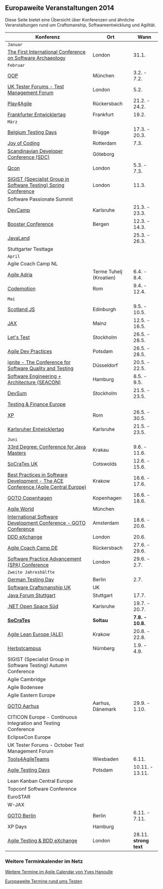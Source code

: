 ## Europaweite Veranstaltungen 2014

Diese Seite bietet eine Übersicht über Konferenzen und ähnliche Veranstaltungen rund um Craftsmanship, Softwareentwicklung und Agilität.

Konferenz                                                                                                                      | Ort                     | Wann             
---                                                                                                                            | ---                     | ---              
`Januar`                                                                                                                       |                         |                  
[The First International Conference on Software Archaeology](http://ticosa.org)                                                | London                  | 31.1.            
`Februar`                                                                                                                      |                         |                  
[OOP](http://www.oop-konferenz.de/)                                                                                            | München                 | 3.2. - 7.2.      
[UK Tester Forums - Test Management Forum](http://uktmf.com/index.php?q=node/5271)                                             | London                  | 5.2.             
[Play4Agile](http://play4agile.wordpress.com/)                                                                                 | Rückersbach             | 21.2. - 24.2.    
[Frankfurter Entwicklertag](http://www.entwicklertag.de/frankfurt/2014/)                                                       | Frankfurt               | 19.2.            
`März`                                                                                                                         |                         |                  
[Belgium Testing Days](http://btdconf.com/)                                                                                    | Brügge                  | 17.3. - 20.3.    
[Joy of Coding](http://lanyrd.com/2014/joyofcoding/)                                                                           | Rotterdam               | 7.3.             
[Scandinavian Developer Conference (SDC)](http://www.clocate.com/conference/SDC-2014-Scandinavian-Developer-Conference/12301/) | Göteborg                |                  
[Qcon](http://qconlondon.com/)                                                                                                 | London                  | 5.3. - 7.3.      
[SIGIST (Specialist Group in Software Testing) Spring Conference](http://www.bcs.org/category/9264)                            | London                  | 11.3.            
Software Passionate Summit                                                                                                     |                         |                  
[DevCamp](http://www.nerd-zone.com/devcamp/)                                                                                   | Karlsruhe               | 21.3. - 23.3.    
[Booster Conference](http://www.boosterconf.no/)                                                                               | Bergen                  | 12.3. - 14.3.    
[JavaLand](http://www.javaland.eu)                                                                                             |                         | 25.3. - 26.3.    
Stuttgarter Testtage                                                                                                           |                         |                  
`April`                                                                                                                        |                         |                  
Agile Coach Camp NL                                                                                                            |                         |                  
[Agile Adria](http://agileadria.com/)                                                                                          | Terme Tuhelj (Kroatien) | 6.4. - 8.4.      
[Codemotion](http://codemotionworld.com/roma/)                                                                                 | Rom                     | 9.4. - 12.4.     
`Mai`                                                                                                                          |                         |                  
[Scotland JS](http://scotlandjs.com/)                                                                                          | Edinburgh               | 9.5. - 10.5.     
[JAX](http://jax.de/2014/)                                                                                                     | Mainz                   | 12.5. - 16.5.    
[Let's Test](http://lets-test.com/)                                                                                            | Stockholm               | 26.5. - 28.5.    
[Agile Dev Practices](http://www.agiledevpractices.com)                                                                        | Potsdam                 | 26.5. - 28.5.    
[ignite - The Conference for Software Quality and Testing](http://www.iqnite-conferences.com)                                  | Düsseldorf              | 20.5. - 22.5.    
[Software Engineering + Architecture (SEACON)](http://www.sigs-datacom.de/seacon2013)                                          | Hamburg                 | 8.5. - 9.5.      
[DevSum](http://www.devsum.se/)                                                                                                | Stockholm               | 21.5. - 23.5.    
[Testing & Finance Europe](http://www.testingfinance.com/)                                                                     |                         |                  
[XP](http://www.xp2014.org/)                                                                                                   | Rom                     | 26.5. - 30.5.    
[Karlsruher Entwicklertag](http://entwicklertag.de/)                                                                           | Karlsruhe               | 21.5. - 23.5.    
`Juni`                                                                                                                         |                         |                  
[33rd Degree: Conference for Java Masters](http://2014.33degree.org/)                                                          | Krakau                  | 9.6. - 11.6.     
[SoCraTes UK](http://socratesuk.org)                                                                                           | Cotswolds               | 12.6. - 15.6.    
[Best Practices in Software Development - The ACE Conference (Agile Central Europe)](http://aceconf.com/)                      | Krakow                  | 16.6. - 17.6.    
[GOTO Copenhagen](http://gotocon.com/cph-2014)                                                                                 | Kopenhagen              | 16.6. - 18.6.    
[Agile World](http://agileworld.de/)                                                                                           | München                 |                  
[International Software Development Conference - GOTO Conference](http://gotocon.com/amsterdam-2014)                           | Amsterdam               | 18.6. - 20.6.    
[DDD eXchange](http://skillsmatter.com/event/design-architecture/ddd-exchange-2014)                                            | London                  | 20.6.            
[Agile Coach Camp DE](http://agilecoachcamp.org/)                                                                              | Rückersbach             | 27.6. - 29.6.    
[Software Practice Advancement (SPA) Conference](http://www.spaconference.org)                                                 | London                  | 29.6. - 2.7.     
`Zweite Jahreshälfte`                                                                                                          |                         |                  
[German Testing Day](http://www.germantestingday.info)                                                                         | Berlin                  | 2.7.             
[Software Craftsmanship UK](http://www.codemanship.co.uk/softwarecraftsmanship/)                                               | UK                      |                  
[Java Forum Stuttgart](http://www.java-forum-stuttgart.de)                                                                     | Stuttgart               | 17.7.            
[.NET Open Space Süd](http://openspace.dotnet-ka.de)                                                                           | Karlsruhe               | 19.7. - 20.7.    
[**SoCraTes**](http://www.socrates-conference.de)                                                                              | **Soltau**              | **7.8. - 10.8.** 
[Agile Lean Europe (ALE)](http://ale2014.alenetwork.eu)                                                                        | Krakow                  | 20.8. - 22.8.    
[Herbstcampus](http://www.herbstcampus.de)                                                                                     | Nürnberg                | 1.9. - 4.9.      
SIGIST (Specialist Group in Software Testing) Autumn Conference                                                                |                         |                  
Agile Cambridge                                                                                                                |                         |                  
Agile Bodensee                                                                                                                 |                         |                  
Agile Eastern Europe                                                                                                           |                         |                  
[GOTO Aarhus](http://gotocon.com//aarhus-2013)                                                                                 | Aarhus, Dänemark        | 29.9. - 1.10.    
CITICON Europe - Continuous Integration and Testing Conference                                                                 |                         |                  
EclipseCon Europe                                                                                                              |                         |                  
UK Tester Forums - October Test Management Forum                                                                               |                         |                  
[Tools4AgileTeams](http://tools4agileteams.com/display/2014/Tools4AgileTeams+2014)                                             | Wiesbaden               | 6.11.            
[Agile Testing Days](http://www.agiletestingdays.com)                                                                          | Potsdam                 | 10.11. - 13.11.  
Lean Kanban Central Europe                                                                                                     |                         |                  
Topconf Software Conference                                                                                                    |                         |                  
EuroSTAR                                                                                                                       |                         |                  
W-JAX                                                                                                                          |                         |                  
[GOTO Berlin](http://gotocon.com/berlin-2014)                                                                                  | Berlin                  | 6.11. - 7.11.    
XP Days                                                                                                                        | Hamburg                 |                  
[Agile Testing & BDD eXchange](http://skillsmatter.com/event/agile-testing/agile-testing-bdd-exchange-2014-1946)               | London                  | 28.11.           **strong text**

### Weitere Terminkalender im Netz

[Weitere Termine im Agile Calendar von Yves Hanoulle](http://www.hanoulle.be/2010/11/agile-conferences-calendar/)

[Europaweite Termine rund ums Testen](http://www.testevents.com/website/)
